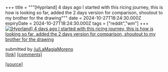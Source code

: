 +++
title = """[Hyprland] 4 days ago I started with this ricing journey, this is how is looking so far, added the 2 days version for comparison, shoutout to my brother for the drawing"""
date = 2024-10-27T18:24:30.000Z
expiryDate = 2024-10-27T18:24:30.000Z
tags = ["reddit","wm"]
+++
[![[Hyprland] 4 days ago I started with this ricing journey, this is how is looking so far, added the 2 days version for comparison, shoutout to my brother for the drawing](https://b.thumbs.redditmedia.com/GRdoZjadVPq19d_8ARd8dvxp2oZSydDttbbMlOjytIM.jpg "[Hyprland] 4 days ago I started with this ricing journey, this is how is looking so far, added the 2 days version for comparison, shoutout to my brother for the drawing")](https://www.reddit.com/r/unixporn/comments/1gdhkwl/hyprland_4_days_ago_i_started_with_this_ricing/)

submitted by [/u/LaMagiaMoreno](https://www.reddit.com/user/LaMagiaMoreno)  
[\[link\]](https://www.reddit.com/gallery/1gdhkwl) [\[comments\]](https://www.reddit.com/r/unixporn/comments/1gdhkwl/hyprland_4_days_ago_i_started_with_this_ricing/)

[[source]](https://www.reddit.com/r/unixporn/comments/1gdhkwl/hyprland_4_days_ago_i_started_with_this_ricing/)
